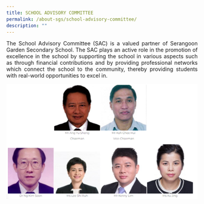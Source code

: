 ```yaml
---
title: SCHOOL ADVISORY COMMITTEE
permalink: /about-sgs/school-advisory-committee/
description: ""
---
```


<p style="text-align: justify;">The School Advisory Committee (SAC) is a valued partner of Serangoon Garden Secondary School. The SAC plays an active role in the promotion of excellence in the school by supporting the school in various aspects such as through financial contributions and by providing professional networks which connect the school to the community, thereby providing students with real-world opportunities to excel in. </p>
	
![](/images/Advisory%20committee/school%20advisory%20committee.png)